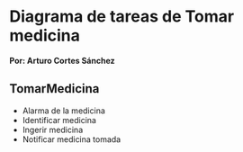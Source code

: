 # Diagrama de tareas de Tomar medicina

**Por: Arturo Cortes Sánchez**

## TomarMedicina

* Alarma de la medicina
* Identificar medicina
* Ingerir medicina
* Notificar medicina tomada

